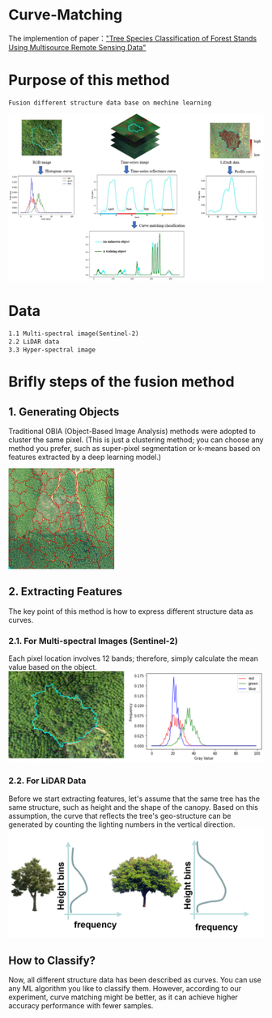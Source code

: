 <!--
 * @Author: wanhaoming wanhaoming@outlook.com
 * @Date: 2024-06-24 23:58:49
 * @LastEditors: wanhaoming wanhaoming@outlook.com
 * @LastEditTime: 2024-06-25 00:47:07
 * @FilePath: \Curve-Matching\README.md
 * @Description: 这是默认设置,请设置`customMade`, 打开koroFileHeader查看配置 进行设置: https://github.com/OBKoro1/koro1FileHeader/wiki/%E9%85%8D%E7%BD%AE
-->
# Curve-Matching
The implemention of paper：["Tree Species Classification of Forest Stands Using Multisource Remote Sensing Data"](https://www.mdpi.com/2072-4292/13/1/144)  

# Purpose of this method
    Fusion different structure data base on mechine learning
![img](https://github.com/XavierMFC/Curve-Matching/blob/main/data/example_data/frame.png)
# Data
    1.1 Multi-spectral image(Sentinel-2)
    2.2 LiDAR data
    3.3 Hyper-spectral image

# Brifly steps of the fusion method  
## 1. Generating Objects  
Traditional OBIA (Object-Based Image Analysis) methods were adopted to cluster the same pixel. (This is just a clustering method; you can choose any method you prefer, such as super-pixel segmentation or k-means based on features extracted by a deep learning model.)  

![img](https://github.com/XavierMFC/Curve-Matching/blob/main/data/example_data/%E5%9B%BE%E7%89%874.png)

## 2. Extracting Features  
The key point of this method is how to express different structure data as curves.

### 2.1. For Multi-spectral Images (Sentinel-2)

Each pixel location involves 12 bands; therefore, simply calculate the mean value based on the object.
![img](https://github.com/XavierMFC/Curve-Matching/blob/main/data/example_data/%E5%9B%BE%E7%89%873.png)

### 2.2. For LiDAR Data

Before we start extracting features, let's assume that the same tree has the same structure, such as height and the shape of the canopy.
Based on this assumption, the curve that reflects the tree's geo-structure can be generated by counting the lighting numbers in the vertical direction.
![img](https://github.com/XavierMFC/Curve-Matching/blob/main/data/example_data/%E5%9B%BE%E7%89%871.png)

## How to Classify?
Now, all different structure data has been described as curves. You can use any ML algorithm you like to classify them. However, according to our experiment, curve matching might be better, as it can achieve higher accuracy performance with fewer samples.
    